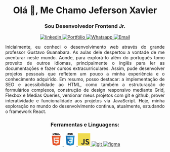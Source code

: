 <h1 align="center">Olá 👋, Me Chamo Jeferson Xavier</h1>
<h3 align="center">Sou Desenvolvedor Frontend Jr.</h3>

<p align="center" dir="auto">
    <a href="https://www.linkedin.com/in/jefersonxavier/" rel="nofollow">
        <img src="https://camo.githubusercontent.com/a80d00f23720d0bc9f55481cfcd77ab79e141606829cf16ec43f8cacc7741e46/68747470733a2f2f696d672e736869656c64732e696f2f62616467652f4c696e6b6564496e2d3030373742353f7374796c653d666f722d7468652d6261646765266c6f676f3d6c696e6b6564696e266c6f676f436f6c6f723d7768697465" alt="linkedin" data-canonical-src="https://img.shields.io/badge/LinkedIn-0077B5?style=for-the-badge&amp;logo=linkedin&amp;logoColor=white" style="max-width: 100%;">
    </a>
    <a href="https://jefersonxavier.netlify.app/" rel="nofollow">
        <img src="https://camo.githubusercontent.com/1f3d3a5eccc202d587e04e510ae3e4f447dc776318fc8bbedf22a8f9d737ae74/68747470733a2f2f696d672e736869656c64732e696f2f62616467652f506f7274662543332542336c696f2d4539353432303f7374796c653d666f722d7468652d6261646765266c6f676f3d6c6f676f436f6c6f723d7768697465" alt="Portfólio" data-canonical-src="https://img.shields.io/badge/Portf%C3%B3lio-E95420?style=for-the-badge&amp;logo=logoColor=white" style="max-width: 100%;">
    </a>
    <a href="http://wa.me/5584991397285" rel="nofollow">
        <img src="https://camo.githubusercontent.com/d9d4db0a25f6d41d6ef282c6adc2f9bd5b31201ef00ba580f5a945da4063a937/68747470733a2f2f696d672e736869656c64732e696f2f62616467652f57686174734170702d3235443336363f7374796c653d666f722d7468652d6261646765266c6f676f3d7768617473617070266c6f676f436f6c6f723d7768697465" alt="Whatsapp" data-canonical-src="https://img.shields.io/badge/WhatsApp-25D366?style=for-the-badge&amp;logo=whatsapp&amp;logoColor=white" style="max-width: 100%;">
    </a>
    <a href="mailto:jefersonxavierbf@gmail.com">
        <img src="https://camo.githubusercontent.com/571384769c09e0c66b45e39b5be70f68f552db3e2b2311bc2064f0d4a9f5983b/68747470733a2f2f696d672e736869656c64732e696f2f62616467652f476d61696c2d4431343833363f7374796c653d666f722d7468652d6261646765266c6f676f3d676d61696c266c6f676f436f6c6f723d7768697465" alt="Email" data-canonical-src="https://img.shields.io/badge/Gmail-D14836?style=for-the-badge&amp;logo=gmail&amp;logoColor=white" style="max-width: 100%;">
    </a>
</p>

<p align="justify">
    Inicialmente, eu conheci o desenvolvimento web através do grande professor Gustavo Guanabara. As aulas dele despertou a vontade de me aventurar neste mundo. Aonde, para explorá-lo além do português tomo proveito de outros idiomas, principalmente o inglês para ler as documentações e fazer cursos extracurriculares. Assim, pude desenvolver projetos pessoais que refletem um pouco a minha experiência e o conhecimento adquirido. Em resumo, posso destacar: a implementação de SEO e acessibilidade ao HTML, como também a estruturação de formulários complexos, construção de design responsivo mediante Grid, Flexbox e Medias Queries, versionar meus projetos com git e github, prover interatividade e funcionalidade aos projetos via JavaScript. Hoje, minha exploração no mundo do desenvolvimento continua, atualmente, estudando o framework React.
</p>

<h3 align="center">Ferramentas e Linguagens:</h3>
<p align="center"> 
    <a href="https://www.w3.org/html/" target="_blank" rel="noreferrer">
        <img src="https://raw.githubusercontent.com/devicons/devicon/master/icons/html5/html5-original-wordmark.svg" alt="html5" width="40" height="40"/>
    </a>
    <a href="https://www.w3schools.com/css/" target="_blank" rel="noreferrer">
        <img src="https://raw.githubusercontent.com/devicons/devicon/master/icons/css3/css3-original-wordmark.svg" alt="css3" width="40" height="40"/>
    </a> 
    <a href="https://developer.mozilla.org/en-US/docs/Web/JavaScript" target="_blank" rel="noreferrer">
        <img src="https://raw.githubusercontent.com/devicons/devicon/master/icons/javascript/javascript-original.svg" alt="javascript" width="40" height="40"/>
    </a>
    <a href="https://git-scm.com/" target="_blank" rel="noreferrer">
        <img src="https://www.vectorlogo.zone/logos/git-scm/git-scm-icon.svg" alt="git" width="40" height="40"/>
    </a>
    <a href="https://www.figma.com/" target="_blank" rel="noreferrer">
        <img src="https://www.vectorlogo.zone/logos/figma/figma-icon.svg" alt="figma" width="40" height="40"/>
    </a> 
</p>
